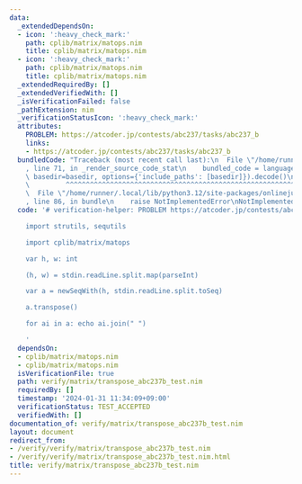 ```yaml
---
data:
  _extendedDependsOn:
  - icon: ':heavy_check_mark:'
    path: cplib/matrix/matops.nim
    title: cplib/matrix/matops.nim
  - icon: ':heavy_check_mark:'
    path: cplib/matrix/matops.nim
    title: cplib/matrix/matops.nim
  _extendedRequiredBy: []
  _extendedVerifiedWith: []
  _isVerificationFailed: false
  _pathExtension: nim
  _verificationStatusIcon: ':heavy_check_mark:'
  attributes:
    PROBLEM: https://atcoder.jp/contests/abc237/tasks/abc237_b
    links:
    - https://atcoder.jp/contests/abc237/tasks/abc237_b
  bundledCode: "Traceback (most recent call last):\n  File \"/home/runner/.local/lib/python3.12/site-packages/onlinejudge_verify/documentation/build.py\"\
    , line 71, in _render_source_code_stat\n    bundled_code = language.bundle(stat.path,\
    \ basedir=basedir, options={'include_paths': [basedir]}).decode()\n          \
    \         ^^^^^^^^^^^^^^^^^^^^^^^^^^^^^^^^^^^^^^^^^^^^^^^^^^^^^^^^^^^^^^^^^^^^^^^^^^^^^^^^^\n\
    \  File \"/home/runner/.local/lib/python3.12/site-packages/onlinejudge_verify/languages/nim.py\"\
    , line 86, in bundle\n    raise NotImplementedError\nNotImplementedError\n"
  code: '# verification-helper: PROBLEM https://atcoder.jp/contests/abc237/tasks/abc237_b

    import strutils, sequtils

    import cplib/matrix/matops

    var h, w: int

    (h, w) = stdin.readLine.split.map(parseInt)

    var a = newSeqWith(h, stdin.readLine.split.toSeq)

    a.transpose()

    for ai in a: echo ai.join(" ")

    '
  dependsOn:
  - cplib/matrix/matops.nim
  - cplib/matrix/matops.nim
  isVerificationFile: true
  path: verify/matrix/transpose_abc237b_test.nim
  requiredBy: []
  timestamp: '2024-01-31 11:34:09+09:00'
  verificationStatus: TEST_ACCEPTED
  verifiedWith: []
documentation_of: verify/matrix/transpose_abc237b_test.nim
layout: document
redirect_from:
- /verify/verify/matrix/transpose_abc237b_test.nim
- /verify/verify/matrix/transpose_abc237b_test.nim.html
title: verify/matrix/transpose_abc237b_test.nim
---
```

